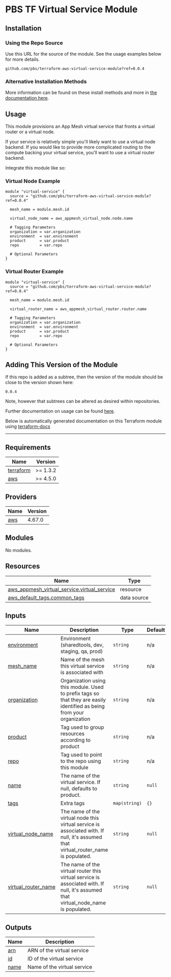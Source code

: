 # PBS TF Virtual Service Module

## Installation

### Using the Repo Source

Use this URL for the source of the module. See the usage examples below for more details.

```hcl
github.com/pbs/terraform-aws-virtual-service-module?ref=0.0.4
```

### Alternative Installation Methods

More information can be found on these install methods and more in [the documentation here](./docs/general/install).

## Usage

This module provisions an App Mesh virtual service that fronts a virtual router or a virtual node.

If your service is relatively simple you'll likely want to use a virtual node backend. If you would like to provide more complicated routing to the compute backing your virtual service, you'll want to use a virtual router backend.

Integrate this module like so:

### Virtual Node Example

```hcl
module "virtual-service" {
  source = "github.com/pbs/terraform-aws-virtual-service-module?ref=0.0.4"

  mesh_name = module.mesh.id

  virtual_node_name = aws_appmesh_virtual_node.node.name

  # Tagging Parameters
  organization = var.organization
  environment  = var.environment
  product      = var.product
  repo         = var.repo

  # Optional Parameters
}
```

### Virtual Router Example

```hcl
module "virtual-service" {
  source = "github.com/pbs/terraform-aws-virtual-service-module?ref=0.0.4"

  mesh_name = module.mesh.id

  virtual_router_name = aws_appmesh_virtual_router.router.name

  # Tagging Parameters
  organization = var.organization
  environment  = var.environment
  product      = var.product
  repo         = var.repo

  # Optional Parameters
}
```

## Adding This Version of the Module

If this repo is added as a subtree, then the version of the module should be close to the version shown here:

`0.0.4`

Note, however that subtrees can be altered as desired within repositories.

Further documentation on usage can be found [here](./docs).

Below is automatically generated documentation on this Terraform module using [terraform-docs][terraform-docs]

---

[terraform-docs]: https://github.com/terraform-docs/terraform-docs

## Requirements

| Name | Version |
|------|---------|
| <a name="requirement_terraform"></a> [terraform](#requirement\_terraform) | >= 1.3.2 |
| <a name="requirement_aws"></a> [aws](#requirement\_aws) | >= 4.5.0 |

## Providers

| Name | Version |
|------|---------|
| <a name="provider_aws"></a> [aws](#provider\_aws) | 4.67.0 |

## Modules

No modules.

## Resources

| Name | Type |
|------|------|
| [aws_appmesh_virtual_service.virtual_service](https://registry.terraform.io/providers/hashicorp/aws/latest/docs/resources/appmesh_virtual_service) | resource |
| [aws_default_tags.common_tags](https://registry.terraform.io/providers/hashicorp/aws/latest/docs/data-sources/default_tags) | data source |

## Inputs

| Name | Description | Type | Default | Required |
|------|-------------|------|---------|:--------:|
| <a name="input_environment"></a> [environment](#input\_environment) | Environment (sharedtools, dev, staging, qa, prod) | `string` | n/a | yes |
| <a name="input_mesh_name"></a> [mesh\_name](#input\_mesh\_name) | Name of the mesh this virtual service is associated with | `string` | n/a | yes |
| <a name="input_organization"></a> [organization](#input\_organization) | Organization using this module. Used to prefix tags so that they are easily identified as being from your organization | `string` | n/a | yes |
| <a name="input_product"></a> [product](#input\_product) | Tag used to group resources according to product | `string` | n/a | yes |
| <a name="input_repo"></a> [repo](#input\_repo) | Tag used to point to the repo using this module | `string` | n/a | yes |
| <a name="input_name"></a> [name](#input\_name) | The name of the virtual service. If null, defaults to product. | `string` | `null` | no |
| <a name="input_tags"></a> [tags](#input\_tags) | Extra tags | `map(string)` | `{}` | no |
| <a name="input_virtual_node_name"></a> [virtual\_node\_name](#input\_virtual\_node\_name) | The name of the virtual node this virtual service is associated with. If null, it's assumed that virtual\_router\_name is populated. | `string` | `null` | no |
| <a name="input_virtual_router_name"></a> [virtual\_router\_name](#input\_virtual\_router\_name) | The name of the virtual router this virtual service is associated with. If null, it's assumed that virtual\_node\_name is populated. | `string` | `null` | no |

## Outputs

| Name | Description |
|------|-------------|
| <a name="output_arn"></a> [arn](#output\_arn) | ARN of the virtual service |
| <a name="output_id"></a> [id](#output\_id) | ID of the virtual service |
| <a name="output_name"></a> [name](#output\_name) | Name of the virtual service |
